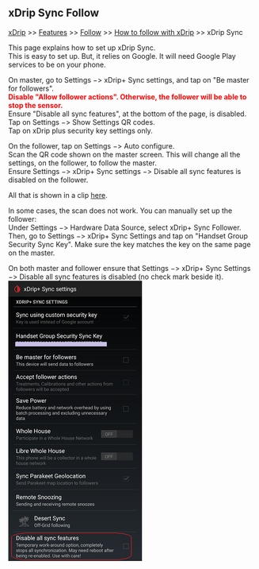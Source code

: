 ## xDrip Sync Follow  
[xDrip](../README.md) >> [Features](./Features_page.md) >> [Follow](./Follow_page.md) >> [How to follow with xDrip](./How-to-follow.md) >> xDrip Sync  
  
This page explains how to set up xDrip Sync.  
This is easy to set up. But, it relies on Google.  It will need Google Play services to be on your phone.  
  
On master, go to Settings &#8722;> xDrip+ Sync settings, and tap on "Be master for followers".  
**<span style="color:red">Disable "Allow follower actions". Otherwise, the follower will be able to stop the sensor.</span>**  
Ensure "Disable all sync features", at the bottom of the page, is disabled.  
Tap on Settings &#8722;> Show Settings QR codes.  
Tap on xDrip plus security key settings only.  
  
On the follower, tap on Settings &#8722;> Auto configure.  
Scan the QR code shown on the master screen. This will change all the settings, on the follower, to follow the master.  
Ensure Settings &#8722;> xDrip+ Sync settings &#8722;> Disable all sync features is disabled on the follower.  
  
All that is shown in a clip [here](https://youtu.be/LcgjfbYcWkE).  
  
In some cases, the scan does not work. You can manually set up the follower:  
Under Settings &#8722;> Hardware Data Source, select xDrip+ Sync Follower.  
Then, go to Settings &#8722;> xDrip+ Sync Settings and tap on "Handset Group Security Sync Key". Make sure the key matches the key on the same page on the master.  
  
On both master and follower ensure that Settings &#8722;> xDrip+ Sync Settings &#8722;> Disable all sync features is disabled (no check mark beside it).  
![](./images/DisableAllSyncFeatures.png)  
  
